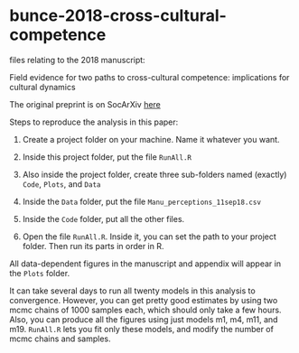 # bunce-2018-cross-cultural-competence
files relating to the 2018 manuscript:

 Field evidence for two paths to cross-cultural competence: implications for cultural dynamics

The original preprint is on SocArXiv [here](https://osf.io/preprints/socarxiv/468ns/)


Steps to reproduce the analysis in this paper:

1) Create a project folder on your machine. Name it whatever you want.

2) Inside this project folder, put the file ``RunAll.R``

3) Also inside the project folder, create three sub-folders named (exactly) ``Code``, ``Plots``, and ``Data``

4) Inside the ``Data`` folder, put the file ``Manu_perceptions_11sep18.csv``

5) Inside the ``Code`` folder, put all the other files.

6) Open the file ``RunAll.R``. Inside it, you can set the path to your project folder. Then run its parts in order in R.

All data-dependent figures in the manuscript and appendix will appear in the ``Plots`` folder.

It can take several days to run all twenty models in this analysis to convergence. However, you can get pretty good estimates by using two mcmc chains of 1000 samples each, which should only take a few hours. Also, you can produce all the figures using just models m1, m4, m11, and m19. ``RunAll.R`` lets you fit only these models, and modify the number of mcmc chains and samples. 
